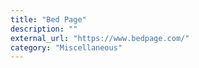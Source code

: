 ```yaml
---
title: "Bed Page"
description: ""
external_url: "https://www.bedpage.com/"
category: "Miscellaneous"
---
```

